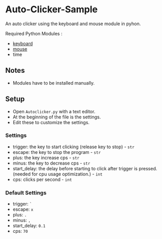 # Auto-Clicker-Sample

An auto clicker using the keyboard and mouse module in pyhon.

Required Python Modules :
- [keyboard](http://github.com/boppreh/keyboard)
- [mouse](http://github.com/boppreh/mouse)
- time

## Notes
- Modules have to be installed manually.

## Setup
- Open `Autoclicker.py` with a text editor.
- At the beginning of the file is the settings.
- Edit these to customize the settings.

### Settings
- trigger: the key to start clicking (release key to stop) - `str`
- escape: the key to stop the program - `str`
- plus: the key increase cps - `str`
- minus: the key to decrease cps - `str`
- start_delay: the delay before starting to click after trigger is pressed. (needed for cpu usage optimization.) - `int`
- cps: clicks per second - `int`

### Default Settings
- trigger: `` ` ``
- escape: `x`
- plus: `.`
- minus: `,`
- start_delay: `0.1`
- cps: `70`
